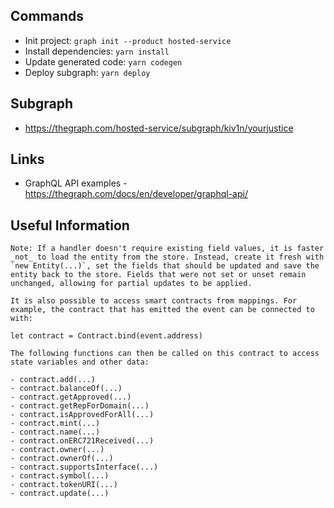 ## Commands

- Init project: `graph init --product hosted-service`
- Install dependencies: `yarn install`
- Update generated code: `yarn codegen`
- Deploy subgraph: `yarn deploy`

## Subgraph

- https://thegraph.com/hosted-service/subgraph/kiv1n/yourjustice

## Links

- GraphQL API examples - https://thegraph.com/docs/en/developer/graphql-api/    

## Useful Information

```
Note: If a handler doesn't require existing field values, it is faster
_not_ to load the entity from the store. Instead, create it fresh with
`new Entity(...)`, set the fields that should be updated and save the
entity back to the store. Fields that were not set or unset remain
unchanged, allowing for partial updates to be applied.

It is also possible to access smart contracts from mappings. For
example, the contract that has emitted the event can be connected to
with:

let contract = Contract.bind(event.address)

The following functions can then be called on this contract to access
state variables and other data:

- contract.add(...)
- contract.balanceOf(...)
- contract.getApproved(...)
- contract.getRepForDomain(...)
- contract.isApprovedForAll(...)
- contract.mint(...)
- contract.name(...)
- contract.onERC721Received(...)
- contract.owner(...)
- contract.ownerOf(...)
- contract.supportsInterface(...)
- contract.symbol(...)
- contract.tokenURI(...)
- contract.update(...)
```